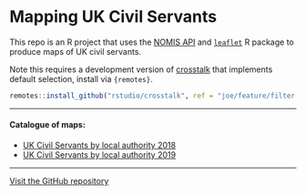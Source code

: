 # Mapping UK Civil Servants
This repo is an R project that uses the [NOMIS API](https://www.nomisweb.co.uk/) and [`leaflet`](https://rstudio.github.io/leaflet/) R package to produce maps of UK civil servants.

Note this requires a development version of [crosstalk](https://github.com/rstudio/crosstalk/tree/joe/feature/filter-select-default) that implements default selection, install via `{remotes}`.

```r
remotes::install_github("rstudio/crosstalk", ref = "joe/feature/filter-select-default")
```

---

#### Catalogue of maps:

* [UK Civil Servants by local authority 2018](https://co-analysis.github.io/csmapping/cs_lad_2018.html)
* [UK Civil Servants by local authority 2019](https://co-analysis.github.io/csmapping/cs_lad_2019.html)

---

[Visit the GitHub repository](https://www.github.com/co-analysis/csmapping)
